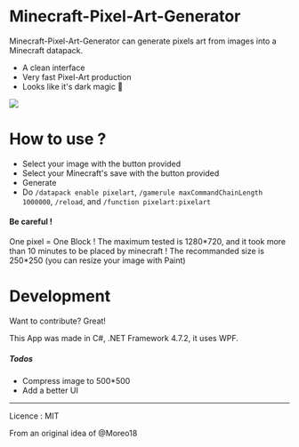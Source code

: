 # Minecraft-Pixel-Art-Generator

 Minecraft-Pixel-Art-Generator can generate pixels art from images into a Minecraft datapack.

  - A clean interface
  - Very fast Pixel-Art production
  - Looks like it's dark magic 👀

![](https://i.imgur.com/TVlyOm1.png)
# How to use ?

  - Select your image with the button provided
  - Select your Minecraft's save with the button provided
  - Generate
  - Do `/datapack enable pixelart`, `/gamerule maxCommandChainLength 1000000`, `/reload`, and `/function pixelart:pixelart`

#### Be careful !
One pixel = One Block !
The maximum tested is 1280\*720, and it took more than 10 minutes to be placed by minecraft !
The recommanded size is 250\*250 (you can resize your image with Paint)



# Development

Want to contribute? Great!

This App was made in C#, .NET Framework 4.7.2, it uses WPF.

##### Todos

 - Compress image to 500\*500
 - Add a better UI


----
Licence : MIT

From an original idea of @Moreo18
